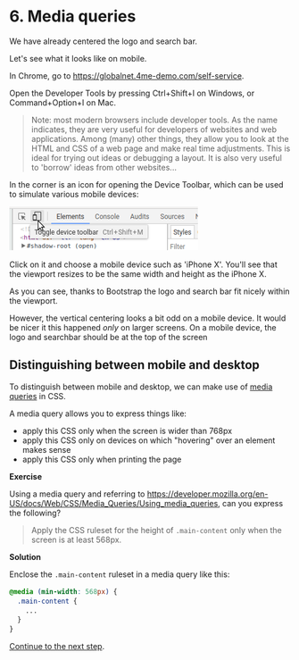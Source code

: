 # 6. Media queries

We have already centered the logo and search bar.

Let's see what it looks like on mobile.

In Chrome, go to https://globalnet.4me-demo.com/self-service.

Open the Developer Tools by pressing Ctrl+Shift+I on Windows, or Command+Option+I on Mac.

> Note: most modern browsers include developer tools. 
As the name indicates, they are very useful for developers of websites and web applications.
Among (many) other things, they allow you to look at the HTML and CSS of a web page and make real time adjustments. 
This is ideal for trying out ideas or debugging a layout. It is also very useful to 'borrow' ideas from other websites...

In the corner is an icon for opening the Device Toolbar, which can be used to simulate various mobile devices:

![Toggle device toolbar](images/device-toolbar-icon.png)

Click on it and choose a mobile device such as 'iPhone X'. 
You'll see that the viewport resizes to be the same width and height as the iPhone X.

As you can see, thanks to Bootstrap the logo and search bar fit nicely within the viewport.

However, the vertical centering looks a bit odd on a mobile device.
It would be nicer it this happened *only* on larger screens.
On a mobile device, the logo and searchbar should be at the top of the screen

## Distinguishing between mobile and desktop

To distinguish between mobile and desktop, 
we can make use of [media queries](https://developer.mozilla.org/en-US/docs/Web/CSS/Media_Queries/Using_media_queries)
in CSS. 

A media query allows you to express things like:

* apply this CSS only when the screen is wider than 768px
* apply this CSS only on devices on which "hovering" over an element makes sense
* apply this CSS only when printing the page

**Exercise**

Using a media query and referring to https://developer.mozilla.org/en-US/docs/Web/CSS/Media_Queries/Using_media_queries,
can you express the following?

> Apply the CSS ruleset for the height of `.main-content` only when the screen is at least 568px.

**Solution**

Enclose the `.main-content` ruleset in a media query like this:

``` css
@media (min-width: 568px) {
  .main-content {
    ...
  }
}
```

[Continue to the next step](7-cards.md).
